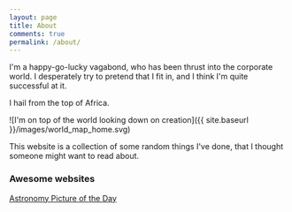 ```yaml
---
layout: page
title: About
comments: true
permalink: /about/
---
```


I'm a happy-go-lucky vagabond, who has been thrust into the corporate world. I desperately try to pretend that I fit in, and I think I'm quite successful at it.

I hail from the top of Africa.

![I'm on top of the world looking down on creation]({{ site.baseurl }}/images/world_map_home.svg)

This website is a collection of some random things I've done, that I thought someone might want to read about.

### Awesome websites

<a href="https://apod.nasa.gov/apod/astropix.html" target="_blank">Astronomy Picture of the Day</a>
